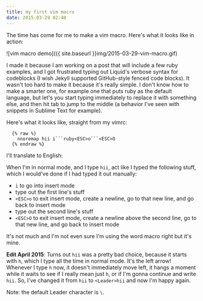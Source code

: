 ```yaml
---
title: my first vim macro
date: 2015-03-29 02:40
---
```


The time has come for me to make a vim macro. Here's what it looks like in
action:

![vim macro demo]({{ site.baseurl }}img/2015-03-29-vim-macro.gif)

I made it because I am working on a post that will include a few ruby examples,
and I got frustrated typing out Liquid's verbose syntax for codeblocks (I wish
Jekyll supported GitHub-style fenced code blocks). It wasn't too hard to make
it because it's really simple. I don't know how to make a smarter one, for
example one that puts ruby as the default language, but let's you start typing
immediately to replace it with something else, and then hit tab to jump to the
middle (a behavior I've seen with snippets in Sublime Text for example).

Here's what it looks like, straight from my vimrc:

```vim
  {% raw %}
    nnoremap hii i```ruby<ESC>o```<ESC>O
  {% endraw %}
```

I'll translate to English:

When I'm in normal mode, and I type `hii`, act like I typed the following
stuff, which I would've done if I had typed it out manually:

* `i` to go into insert mode
* type out the first line's stuff
* `<ESC>o` to exit insert mode, create a newline, go to that new line, and go
  back to insert mode
* type out the second line's stuff
* `<ESC>O` to exit insert mode, create a newline above the second line, go to
  that new line, and go back to insert mode

It's not much and I'm not even sure I'm using the word macro right but it's
mine.

**Edit April 2015**: Turns out `hii` was a pretty bad choice, because it starts
with `h`, which I type all the time in normal mode. It's the left arrow!
Whenever I type `h` now, it doesn't immediately move left, it hangs a moment
while it waits to see if I really mean just `h`, or if I'm gonna continue and
write `hii`. So, I've changed it from `hii` to `<Leader>hii` and now I'm happy
again.

Note: the default Leader character is `\`.
